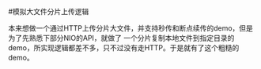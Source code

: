 #模拟大文件分片上传逻辑

本来想做一个通过HTTP上传分片大文件，并支持秒传和断点续传的demo，但是为了先熟悉下部分NIO的API，就做了
一个分片复制本地文件到指定目录的demo，所实现逻辑都差不多，只不过没有走HTTP。于是就有了这个粗糙的demo。

